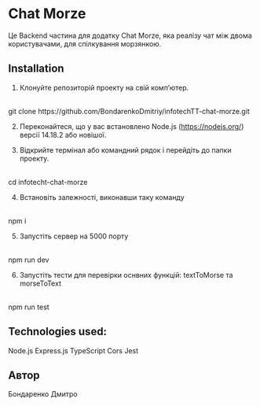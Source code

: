 # Chat Morze

Це Backend частина для додатку Chat Morze, яка реалізу чат між двома користувачами, для спілкування морзянкою.

## Installation

1. Клонуйте репозиторій проекту на свій комп’ютер.
<br>
git clone https://github.com/BondarenkoDmitriy/infotechTT-chat-morze.git

2. Переконайтеся, що у вас встановлено Node.js (https://nodejs.org/) версії 14.18.2 або новішої.

3. Відкрийте термінал або командний рядок і перейдіть до папки проекту.
<br>
cd infotecht-chat-morze

4. Встановіть залежності, виконавши таку команду
<br>
npm i

5. Запустіть сервер на 5000 порту
<br>
npm run dev

6. Запустіть тести для перевірки оснвних функцій: textToMorse та morseToText
<br>
npm run test

## Technologies used:
  Node.js
  Express.js
  TypeScript
  Cors
  Jest

  ## Автор
  Бондаренко Дмитро